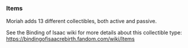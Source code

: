 ### Items
Moriah adds 13 different collectibles, both active and passive.

See the Binding of Isaac wiki for more details about this collectible type:
https://bindingofisaacrebirth.fandom.com/wiki/Items
